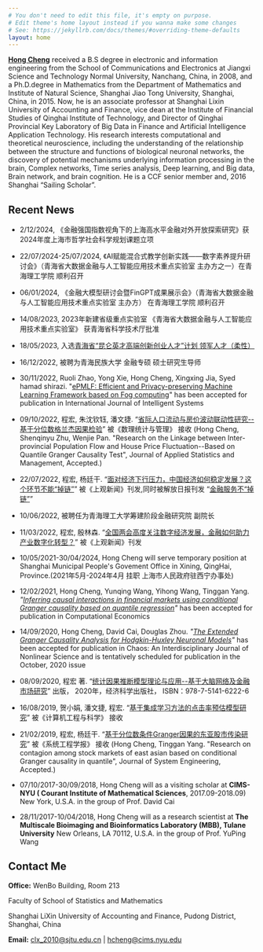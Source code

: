 ```yaml
---
# You don't need to edit this file, it's empty on purpose.
# Edit theme's home layout instead if you wanna make some changes
# See: https://jekyllrb.com/docs/themes/#overriding-theme-defaults
layout: home
---
```

**[Hong Cheng](https://orcid.org/0000-0001-9658-2313)** received a B.S degree in electronic and information engineering from the School of Communications and Electronics at Jiangxi Science and Technology Normal University, Nanchang, China, in 2008, and a Ph.D.degree in Mathematics from the Department of Mathematics and Institute of Natural Science, Shanghai Jiao Tong University, Shanghai, China, in 2015. Now, he is an associate professor at Shanghai Lixin University of Accounting and Finance, vice dean at the Institute of Financial Studies of Qinghai Institute of Technology, and Director of Qinghai Provincial Key Laboratory of Big Data in Finance and Artificial Intelligence Application Technology. His research interests computational and theoretical neuroscience, including the understanding of the relationship between the structure and functions of biological neuronal networks, the discovery of potential mechanisms underlying information processing in the brain, Complex networks, Time series analysis, Deep learning, and Big data, Brain network, and brain cognition. He is a CCF senior member and, 2016 Shanghai “Sailing Scholar”.

## Recent News
* 2/12/2024, 《金融强国指数视角下的上海高水平金融对外开放探索研究》获2024年度上海市哲学社会科学规划课题立项
  
* 22/07/2024-25/07/2024, 《AI赋能混合式教学创新实践——数字素养提升研讨会》（青海省大数据金融与人工智能应用技术重点实验室 主办方之一）在青海理工学院 顺利召开

* 06/01/2024, 《金融大模型研讨会暨FinGPT成果展示会》（青海省大数据金融与人工智能应用技术重点实验室 主办方） 在青海理工学院 顺利召开
  
* 14/08/2023, 2023年新建省级重点实验室 《青海省大数据金融与人工智能应用技术重点实验室》 获青海省科学技术厅批准

* 18/05/2023, 入选[青海省“昆仑英才高端创新创业人才”计划 领军人才（柔性）](http://jyt.qinghai.gov.cn/gk/wsgs/idoc.cshtml?namepid=806)

* 16/12/2022, 被聘为青海民族大学 金融专硕 硕士研究生导师

* 30/11/2022, Ruoli Zhao, Yong Xie, Hong Cheng, Xingxing Jia, Syed hamad shirazi. "[ePMLF: Efficient and Privacy-preserving Machine Learning Framework based on Fog computing](https://www.hindawi.com/journals/ijis/2023/8292559/)" has been accepted for publication in International Journal of Intelligent Systems

* 09/10/2022, 程宏, 朱沈钦钰, 潘文捷.  “[省际人口流动与房价波动联动性研究--基于分位数格兰杰因果检验](https://kns.cnki.net/kcms2/article/abstract?v=FqYZq-Q0wRS238zQBmls22d2-VRIgyDSXnMBxr677iTd_XcO_N29z_Nrep9-laquAX6oEsHk6Q4PPvSRlXL8TlgjGtlqh8fVsrlQ_WsQ3jYOaQLOpjdxPvlfcoZpGzDkB6zB7a-evwW5qJ2f66A5VeTfgECx-98J_kmC__QTf1kcXgmDPOV9ygFe8GrKNleZ&uniplatform=NZKPT&language=CHS)” 被《数理统计与管理》 接收
(Hong Cheng, Shenqinyu Zhu, Wenjie Pan. "Research on the Linkage between Inter-provincial Population Flow and House Price Fluctuation--Based on Quantile Granger Causality Test", Journal of Applied Statistics and Management, Accepted.)

* 22/07/2022, 程宏, 杨廷干.  “[面对经济下行压力，中国经济如何稳定发展？这个环节不能“掉链”](https://web.shobserver.com/staticsg/res/html/web/newsDetail.html?id=509620)” 被《上观新闻》刊发,同时被解放日报刊发 “[金融服务不“掉链”](https://www.jfdaily.com/staticsg/res/html/journal/detail.html?date=2022-07-26&id=337000&page=06)”

* 10/06/2022, 被聘任为青海理工大学筹建阶段金融研究院 副院长

* 11/03/2022, 程宏, 殷林森.  “[全国两会高度关注数字经济发展，金融如何助力产业数字化转型？](https://www.shobserver.com/news/detail?id=459926)” 被《上观新闻》刊发

* 10/05/2021-30/04/2024, Hong Cheng will serve temporary position at Shanghai Municipal People's Govement Office in Xining, QingHai, Province.(2021年5月-2024年4月 挂职 上海市人民政府驻西宁办事处)

* 12/02/2021,  Hong Cheng, Yunqing Wang, Yihong Wang, Tinggan Yang. *"[Inferring causal interactions in financial markets using conditional Granger causality based on quantile regression](https://link.springer.com/article/10.1007/s10614-021-10107-8)"* has been accepted for publication in Computational Economics

* 14/09/2020,  Hong Cheng, David Cai, Douglas Zhou. *"[The Extended Granger Causality Analysis for Hodgkin-Huxley Neuronal Models](https://aip.scitation.org/doi/abs/10.1063/5.0006349)"* has been accepted for publication in Chaos: An Interdisciplinary Journal of Nonlinear Science and is tentatively scheduled for publication in the October, 2020 issue 

* 08/09/2020,  程宏 著. “[统计因果推断模型理论与应用--基于大脑网络及金融市场研究](https://item.jd.com/12983536.html)” 出版， 2020年，经济科学出版社， ISBN：978-7-5141-6222-6   

* 16/08/2019,  贺小娟, 潘文捷, 程宏. “[基于集成学习方法的点击率预估模型研究](https://kns.cnki.net/kcms/detail/detail.aspx?dbcode=CJFD&dbname=CJFDLAST2020&filename=JSJK201912026&v=o4zWGFiYxi7e0qNf9x9H2EQ2k%25mmd2BUjHtilo9sEFFdASqy9VvCuDC3j8TuwR4Setkn7)” 被《计算机工程与科学》 接收
                              
* 21/02/2019,  程宏, 杨廷干.  “[基于分位数条件Granger因果的东亚股市传染研究](http://jse.tju.edu.cn/ch/reader/create_pdf.aspx?file_no=20210306&flag=1&journal_id=jse&year_id=2021)” 被《系统工程学报》 接收
(Hong Cheng, Tinggan Yang. "Research on contagion among stock markets of east asian based on conditional Granger causality in quantile", Journal of System Engineering, Accepted.)

* 07/10/2017-30/09/2018, Hong Cheng will as a visiting scholar at **CIMS-NYU ( Courant Institute of Mathematical Sciences**, 2017.09-2018.09) New York, U.S.A. in the group of Prof. David Cai 

* 28/11/2017-10/04/2018, Hong Cheng will as a research scientist at **The Multiscale Bioimaging and Bioinformatics Laboratory (MBB), Tulane University** New Orleans, LA 70112, U.S.A. in the group of Prof. YuPing Wang 

## Contact Me

**Office:**
WenBo Building, Room 213

Faculty of School of Statistics and Mathematics

Shanghai LiXin University of Accounting and Finance, Pudong District, Shanghai, China

**Email:** [clx_2010@sjtu.edu.cn](mailto:clx_2010@sjtu.edu.cn) |
[hcheng@cims.nyu.edu](mailto:hcheng@cims.nyu.edu)
